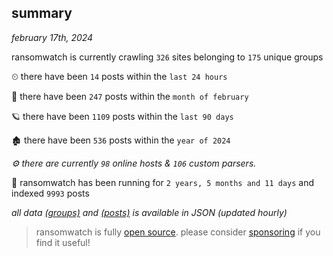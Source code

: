 
## summary
_february 17th, 2024_

ransomwatch is currently crawling `326` sites belonging to `175` unique groups

⏲ there have been `14` posts within the `last 24 hours`

🦈 there have been `247` posts within the `month of february`

🪐 there have been `1109` posts within the `last 90 days`

🏚 there have been `536` posts within the `year of 2024`

_⚙️ there are currently `98` online hosts & `106` custom parsers._

🦕 ransomwatch has been running for `2 years, 5 months and 11 days` and indexed `9993` posts

_all data  [(groups)](http://ransomwhat.telemetry.ltd/groups) and [(posts)](http://ransomwhat.telemetry.ltd/posts) is available in JSON (updated hourly)_

> ransomwatch is fully [open source](https://github.com/joshhighet/ransomwatch#ransomwatch--). please consider [sponsoring](https://github.com/sponsors/joshhighet) if you find it useful!
